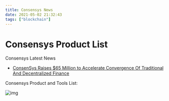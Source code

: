 ```yaml
---
title: Consensys News 
date: 2021-05-02 21:32:43
tags: ["blockchain"]
---
```


# Consensys Product List

Consensys Latest News
 - [ConsenSys Raises $65 Million to Accelerate Convergence Of Traditional And Decentralized Finance](https://consensys.net/blog/press-release/consensys-raises-65-million-to-accelerate-convergence-of-traditional-and-decentralized-finance/)

Consensys Product and Tools List: 

![img](/images/blockchain/consensys-products.png)
